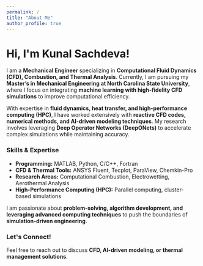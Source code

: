 ```yaml
---
permalink: /
title: "About Me"
author_profile: true
---
```


# Hi, I'm Kunal Sachdeva!

I am a **Mechanical Engineer** specializing in **Computational Fluid Dynamics (CFD), Combustion, and Thermal Analysis**. Currently, I am pursuing my **Master’s in Mechanical Engineering at North Carolina State University**, where I focus on integrating **machine learning with high-fidelity CFD simulations** to improve computational efficiency.

With expertise in **fluid dynamics, heat transfer, and high-performance computing (HPC)**, I have worked extensively with **reactive CFD codes, numerical methods, and AI-driven modeling techniques**. My research involves leveraging **Deep Operator Networks (DeepONets)** to accelerate complex simulations while maintaining accuracy.

### Skills & Expertise
- **Programming:** MATLAB, Python, C/C++, Fortran
- **CFD & Thermal Tools:** ANSYS Fluent, Tecplot, ParaView, Chemkin-Pro
- **Research Areas:** Computational Combustion, Electrowetting, Aerothermal Analysis
- **High-Performance Computing (HPC):** Parallel computing, cluster-based simulations

I am passionate about **problem-solving, algorithm development, and leveraging advanced computing techniques** to push the boundaries of **simulation-driven engineering**.

### Let's Connect!
Feel free to reach out to discuss **CFD, AI-driven modeling, or thermal management solutions**.
